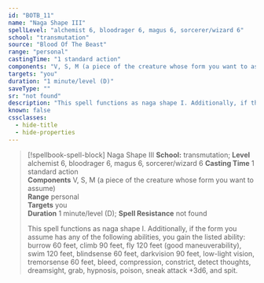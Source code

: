 ```yaml
---
id: "BOTB_11"
name: "Naga Shape III"
spellLevel: "alchemist 6, bloodrager 6, magus 6, sorcerer/wizard 6"
school: "transmutation"
source: "Blood Of The Beast"
range: "personal"
castingTime: "1 standard action"
components: "V, S, M (a piece of the creature whose form you want to assume)"
targets: "you"
duration: "1 minute/level (D)"
saveType: ""
sr: "not found"
description: "This spell functions as naga shape I. Additionally, if the form you assume has any of the following abilities, you gain the listed ability: burrow 60 feet, climb 90 feet, fly 120 feet (good maneuverability), swim 120 feet, blindsense 60 feet, darkvision 90 feet, low-light vision, tremorsense 60 feet, bleed, compression, constrict, detect thoughts, dreamsight, grab, hypnosis, poison, sneak attack +3d6, and spit."
known: false
cssclasses:
  - hide-title
  - hide-properties
---
```


> [!spellbook-spell-block] Naga Shape III
> **School:** transmutation; **Level** alchemist 6, bloodrager 6, magus 6, sorcerer/wizard 6
> **Casting Time** 1 standard action  
> **Components** V, S, M (a piece of the creature whose form you want to assume)  
> **Range** personal  
> **Targets** you  
> **Duration** 1 minute/level (D); **Spell Resistance** not found
> 
> This spell functions as naga shape I. Additionally, if the form you assume has any of the following abilities, you gain the listed ability: burrow 60 feet, climb 90 feet, fly 120 feet (good maneuverability), swim 120 feet, blindsense 60 feet, darkvision 90 feet, low-light vision, tremorsense 60 feet, bleed, compression, constrict, detect thoughts, dreamsight, grab, hypnosis, poison, sneak attack +3d6, and spit.